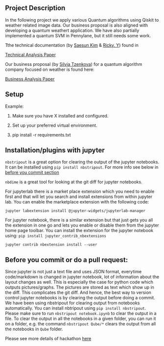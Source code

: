 ## Project Description 

In the following project we apply various Quantum algorithms using Qiskit to weather related image data. Our business proposal is also aligned with developing a quantum weathert application. We have also partially implemented a quantum SVM in Pennylane, but it still needs some work.

Tthe technical documentation  (by [Saesun Kim](https://www.linkedin.com/in/saesun-kim/) & [Ricky. Y](https://www.linkedin.com/in/ricky-y-1545b3a9/)) found in

[Technical Analysis Paper](./result/Technical_Summary.pdf)

Our business proposal (by [Silvia Tzenkova](https://www.linkedin.com/in/silvia-tzenkova/)) for a quantum algorithm company focused on weather is found here:

[Business Analysis Paper](./business/BusinessCases.md)

## Setup
Example:
1. Make sure you have X installed and configured.

2. Set up your preferred virtual environment.

3. pip install -r requirements.txt


## Installation/plugins with jupyter

`nbstripout` is a great option for clearing the output of the jupyter notebooks.
It can be installed using `pip install nbstripout`. For more info see below in
[before you commit section](#beforecommit)

`nbdime` is a great tool for looking at the git diff for jupyter notebooks.

For jupyterlab there is a market place extension which you need to enable first
and that will let you search and install extensions from within jupyter lab. You
can enable the marketplace extension with the following code:

`jupyter labextension install @jupyter-widgets/jupyterlab-manager`

For jupyter notebook, there is a similar extension but that just gets you all
the extension in one go and lets you enable or disable them from the jupyter
home page toolbar. You can install the extension for the jupyter notebook using:
`pip install jupyter_contrib_nbextensions`

`jupyter contrib nbextension install --user`

## <a name="beforecommit"></a> Before you commit or do a pull request:

Since jupyter is not just a text file and uses JSON format, everytime
code/markdown is changed in jupyter notebook, lot of information about the
layout changes as well. This is especially the case for python code which
outputs pictures/graphs. The pictures are stored as text which show up in the
diff. This complicates the git diff. And hence, the best way to version control
jupyter notebooks is by clearing the output before doing a commit. We have been
using nbstripout for clearing output from notebooks automatically. You can
install nbtripout using `pip install nbstripout`. Please make sure to run
`nbstripout notebook.ipynb` to clear the output in a file. To clear the output
in all the notebooks in a given folder, you can run it on a folder, e.g. the
command `nbstripout Qube/*` clears the output from all the notebooks in `Qube`
folder.


Please see more details of hackathon [here](https://github.com/CDL-Quantum/Hackathon2021)
